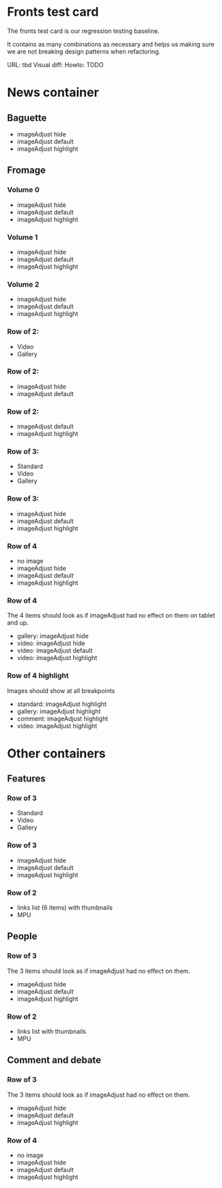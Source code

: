 # Fronts test card

The fronts test card is our regression testing baseline.

It contains as many combinations as necessary and helps us
making sure we are not breaking design patterns when refactoring.

URL: tbd
Visual diff:
Howto: TODO


# News container
## Baguette
- imageAdjust hide
- imageAdjust default
- imageAdjust highlight

## Fromage

### Volume 0
- imageAdjust hide
- imageAdjust default
- imageAdjust highlight

### Volume 1
- imageAdjust hide
- imageAdjust default
- imageAdjust highlight

### Volume 2
- imageAdjust hide
- imageAdjust default
- imageAdjust highlight

### Row of 2:
- Video
- Gallery

### Row of 2:
- imageAdjust hide
- imageAdjust default

### Row of 2:
- imageAdjust default
- imageAdjust highlight

### Row of 3:
- Standard
- Video
- Gallery

### Row of 3:
- imageAdjust hide
- imageAdjust default
- imageAdjust highlight

### Row of 4

- no image
- imageAdjust hide
- imageAdjust default
- imageAdjust highlight

### Row of 4
The 4 items should look as if imageAdjust had no effect on them on tablet and up.

- gallery: imageAdjust hide
- video: imageAdjust hide
- video: imageAdjust default
- video: imageAdjust highlight

### Row of 4 highlight
Images should show at all breakpoints

- standard: imageAdjust highlight
- gallery: imageAdjust highlight
- comment: imageAdjust highlight
- video: imageAdjust highlight

# Other containers
## Features

### Row of 3
- Standard
- Video
- Gallery

### Row of 3
- imageAdjust hide
- imageAdjust default
- imageAdjust highlight

### Row of 2
- links list (6 items) with thumbnails
- MPU

## People

### Row of 3
The 3 items should look as if imageAdjust had no effect on them.

- imageAdjust hide
- imageAdjust default
- imageAdjust highlight


### Row of 2
- links list with thumbnails
- MPU

## Comment and debate

### Row of 3
The 3 items should look as if imageAdjust had no effect on them.

- imageAdjust hide
- imageAdjust default
- imageAdjust highlight

### Row of 4
- no image
- imageAdjust hide
- imageAdjust default
- imageAdjust highlight

